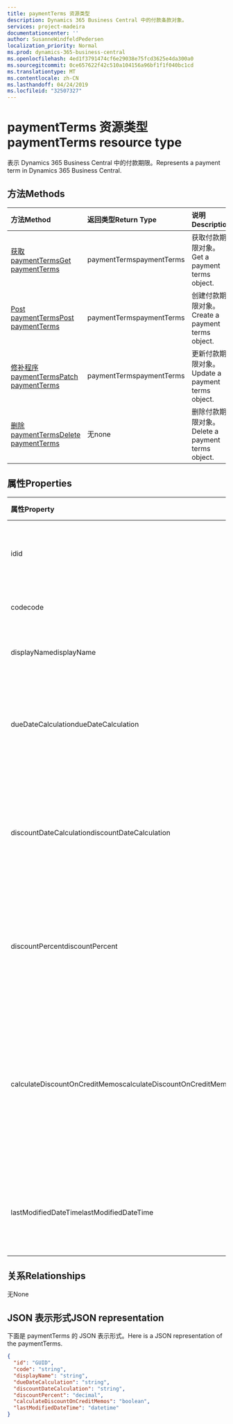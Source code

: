 ```yaml
---
title: paymentTerms 资源类型
description: Dynamics 365 Business Central 中的付款条款对象。
services: project-madeira
documentationcenter: ''
author: SusanneWindfeldPedersen
localization_priority: Normal
ms.prod: dynamics-365-business-central
ms.openlocfilehash: 4ed1f3791474cf6e29038e75fcd3625e4da300a0
ms.sourcegitcommit: 0ce657622f42c510a104156a96bf1f1f040bc1cd
ms.translationtype: MT
ms.contentlocale: zh-CN
ms.lasthandoff: 04/24/2019
ms.locfileid: "32507327"
---
```

# <a name="paymentterms-resource-type"></a><span data-ttu-id="328a2-103">paymentTerms 资源类型</span><span class="sxs-lookup"><span data-stu-id="328a2-103">paymentTerms resource type</span></span>
<span data-ttu-id="328a2-104">表示 Dynamics 365 Business Central 中的付款期限。</span><span class="sxs-lookup"><span data-stu-id="328a2-104">Represents a payment term in Dynamics 365 Business Central.</span></span>

## <a name="methods"></a><span data-ttu-id="328a2-105">方法</span><span class="sxs-lookup"><span data-stu-id="328a2-105">Methods</span></span>

| <span data-ttu-id="328a2-106">方法</span><span class="sxs-lookup"><span data-stu-id="328a2-106">Method</span></span>                                                      | <span data-ttu-id="328a2-107">返回类型</span><span class="sxs-lookup"><span data-stu-id="328a2-107">Return Type</span></span>|<span data-ttu-id="328a2-108">说明</span><span class="sxs-lookup"><span data-stu-id="328a2-108">Description</span></span>            |
|:------------------------------------------------------------|:-----------|:----------------------|
|[<span data-ttu-id="328a2-109">获取 paymentTerms</span><span class="sxs-lookup"><span data-stu-id="328a2-109">Get paymentTerms</span></span>](../api/dynamics-paymentterms-get.md)      |<span data-ttu-id="328a2-110">paymentTerms</span><span class="sxs-lookup"><span data-stu-id="328a2-110">paymentTerms</span></span>|<span data-ttu-id="328a2-111">获取付款期限对象。</span><span class="sxs-lookup"><span data-stu-id="328a2-111">Get a payment terms object.</span></span>   |
|[<span data-ttu-id="328a2-112">Post paymentTerms</span><span class="sxs-lookup"><span data-stu-id="328a2-112">Post paymentTerms</span></span>](../api/dynamics-create-paymentterms.md)  |<span data-ttu-id="328a2-113">paymentTerms</span><span class="sxs-lookup"><span data-stu-id="328a2-113">paymentTerms</span></span>|<span data-ttu-id="328a2-114">创建付款期限对象。</span><span class="sxs-lookup"><span data-stu-id="328a2-114">Create a payment terms object.</span></span>|
|[<span data-ttu-id="328a2-115">修补程序 paymentTerms</span><span class="sxs-lookup"><span data-stu-id="328a2-115">Patch paymentTerms</span></span>](../api/dynamics-paymentterms-update.md) |<span data-ttu-id="328a2-116">paymentTerms</span><span class="sxs-lookup"><span data-stu-id="328a2-116">paymentTerms</span></span>|<span data-ttu-id="328a2-117">更新付款期限对象。</span><span class="sxs-lookup"><span data-stu-id="328a2-117">Update a payment terms object.</span></span>|
|[<span data-ttu-id="328a2-118">删除 paymentTerms</span><span class="sxs-lookup"><span data-stu-id="328a2-118">Delete paymentTerms</span></span>](../api/dynamics-paymentterms-delete.md)|<span data-ttu-id="328a2-119">无</span><span class="sxs-lookup"><span data-stu-id="328a2-119">none</span></span>        |<span data-ttu-id="328a2-120">删除付款期限对象。</span><span class="sxs-lookup"><span data-stu-id="328a2-120">Delete a payment terms object.</span></span>|

## <a name="properties"></a><span data-ttu-id="328a2-121">属性</span><span class="sxs-lookup"><span data-stu-id="328a2-121">Properties</span></span>
| <span data-ttu-id="328a2-122">属性</span><span class="sxs-lookup"><span data-stu-id="328a2-122">Property</span></span>                     | <span data-ttu-id="328a2-123">类型</span><span class="sxs-lookup"><span data-stu-id="328a2-123">Type</span></span>     |<span data-ttu-id="328a2-124">说明</span><span class="sxs-lookup"><span data-stu-id="328a2-124">Description</span></span>                                                |
|:-----------------------------|:-------|:----------------------------------------------------------|
|<span data-ttu-id="328a2-125">id</span><span class="sxs-lookup"><span data-stu-id="328a2-125">id</span></span>                            |<span data-ttu-id="328a2-126">GUID</span><span class="sxs-lookup"><span data-stu-id="328a2-126">GUID</span></span>    |<span data-ttu-id="328a2-127">paymentTerms 的唯一 ID。</span><span class="sxs-lookup"><span data-stu-id="328a2-127">The unique ID of the paymentTerms.</span></span> <span data-ttu-id="328a2-128">不可编辑。</span><span class="sxs-lookup"><span data-stu-id="328a2-128">Non-editable.</span></span>           |
|<span data-ttu-id="328a2-129">code</span><span class="sxs-lookup"><span data-stu-id="328a2-129">code</span></span>                          |<span data-ttu-id="328a2-130">string</span><span class="sxs-lookup"><span data-stu-id="328a2-130">string</span></span>  |<span data-ttu-id="328a2-131">指定付款期限代码。</span><span class="sxs-lookup"><span data-stu-id="328a2-131">Specifies the payment term code.</span></span>                           |
|<span data-ttu-id="328a2-132">displayName</span><span class="sxs-lookup"><span data-stu-id="328a2-132">displayName</span></span>                   |<span data-ttu-id="328a2-133">string</span><span class="sxs-lookup"><span data-stu-id="328a2-133">string</span></span>  |<span data-ttu-id="328a2-134">指定付款期限的显示名称。</span><span class="sxs-lookup"><span data-stu-id="328a2-134">Specifies the payment term display name.</span></span>                   |
|<span data-ttu-id="328a2-135">dueDateCalculation</span><span class="sxs-lookup"><span data-stu-id="328a2-135">dueDateCalculation</span></span>            |<span data-ttu-id="328a2-136">字符串</span><span class="sxs-lookup"><span data-stu-id="328a2-136">string</span></span>  |<span data-ttu-id="328a2-137">指定用于计算必须进行付款的日期的公式。</span><span class="sxs-lookup"><span data-stu-id="328a2-137">Specifies the formula that is used to calculate the date that a payment must be made.</span></span>|
|<span data-ttu-id="328a2-138">discountDateCalculation</span><span class="sxs-lookup"><span data-stu-id="328a2-138">discountDateCalculation</span></span>       |<span data-ttu-id="328a2-139">字符串</span><span class="sxs-lookup"><span data-stu-id="328a2-139">string</span></span>  |<span data-ttu-id="328a2-140">指定用于计算要获取折扣付款所必须进行的日期的公式。</span><span class="sxs-lookup"><span data-stu-id="328a2-140">Specifies the formula that is used to calculate the date that a payment must be made in order to obtain a discount.</span></span>|
|<span data-ttu-id="328a2-141">discountPercent</span><span class="sxs-lookup"><span data-stu-id="328a2-141">discountPercent</span></span>               |<span data-ttu-id="328a2-142">数位</span><span class="sxs-lookup"><span data-stu-id="328a2-142">decimal</span></span> |<span data-ttu-id="328a2-143">指定针对发票金额的提前付款应用的折扣百分比。</span><span class="sxs-lookup"><span data-stu-id="328a2-143">Specifies the discount percentage that is applied for early payment of an invoice amount.</span></span>|
|<span data-ttu-id="328a2-144">calculateDiscountOnCreditMemos</span><span class="sxs-lookup"><span data-stu-id="328a2-144">calculateDiscountOnCreditMemos</span></span>|<span data-ttu-id="328a2-145">布尔</span><span class="sxs-lookup"><span data-stu-id="328a2-145">boolean</span></span> |<span data-ttu-id="328a2-146">指定是否应将折扣应用于贷方通知单。</span><span class="sxs-lookup"><span data-stu-id="328a2-146">Specifies if the discount should be applied to credit memos.</span></span> <span data-ttu-id="328a2-147">**如果为 True** , 则表示将提供折扣, **false**表示不会给出折扣。</span><span class="sxs-lookup"><span data-stu-id="328a2-147">**True** indicates a discount will be given, **false** indicates a discount will not be given.</span></span>|
|<span data-ttu-id="328a2-148">lastModifiedDateTime</span><span class="sxs-lookup"><span data-stu-id="328a2-148">lastModifiedDateTime</span></span>          |<span data-ttu-id="328a2-149">datetime</span><span class="sxs-lookup"><span data-stu-id="328a2-149">datetime</span></span>|<span data-ttu-id="328a2-150">上次修改 paymentTerms 的日期/时间。</span><span class="sxs-lookup"><span data-stu-id="328a2-150">The last datetime the paymentTerms was modified.</span></span> <span data-ttu-id="328a2-151">只读。</span><span class="sxs-lookup"><span data-stu-id="328a2-151">Read-Only.</span></span>|  


## <a name="relationships"></a><span data-ttu-id="328a2-152">关系</span><span class="sxs-lookup"><span data-stu-id="328a2-152">Relationships</span></span>
<span data-ttu-id="328a2-153">无</span><span class="sxs-lookup"><span data-stu-id="328a2-153">None</span></span>

## <a name="json-representation"></a><span data-ttu-id="328a2-154">JSON 表示形式</span><span class="sxs-lookup"><span data-stu-id="328a2-154">JSON representation</span></span>

<span data-ttu-id="328a2-155">下面是 paymentTerms 的 JSON 表示形式。</span><span class="sxs-lookup"><span data-stu-id="328a2-155">Here is a JSON representation of the paymentTerms.</span></span>


```json
{
  "id": "GUID",
  "code": "string",
  "displayName": "string",
  "dueDateCalculation": "string",
  "discountDateCalculation": "string",
  "discountPercent": "decimal",
  "calculateDiscountOnCreditMemos": "boolean",
  "lastModifiedDateTime": "datetime"
}

```
